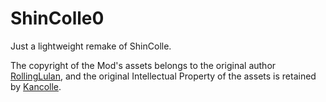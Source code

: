 ShinColle0
=======
Just a lightweight remake of ShinColle.

The copyright of the Mod's assets belongs to the original author [RollingLulan](https://github.com/PinkaLulan), and the original Intellectual Property of the assets is retained by [Kancolle](https://games.dmm.com/detail/kancolle).
